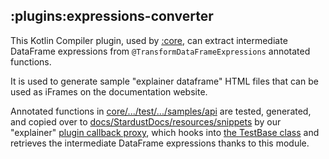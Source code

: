 ## :plugins:expressions-converter

This Kotlin Compiler plugin, used by [:core](../../core), can extract intermediate
DataFrame expressions from `@TransformDataFrameExpressions` annotated functions.

It is used to generate sample "explainer dataframe" HTML files that can be used as iFrames on the documentation website.

Annotated functions in [core/.../test/.../samples/api](../../core/src/test/kotlin/org/jetbrains/kotlinx/dataframe/samples/api)
are tested, generated, and copied over to [docs/StardustDocs/resources/snippets](../../docs/StardustDocs/resources/snippets) by
our "explainer" [plugin callback proxy](../../core/src/test/kotlin/org/jetbrains/kotlinx/dataframe/explainer),
which hooks into [the TestBase class](../../core/src/test/kotlin/org/jetbrains/kotlinx/dataframe/samples/api/TestBase.kt) and
retrieves the intermediate DataFrame expressions thanks to this module.
